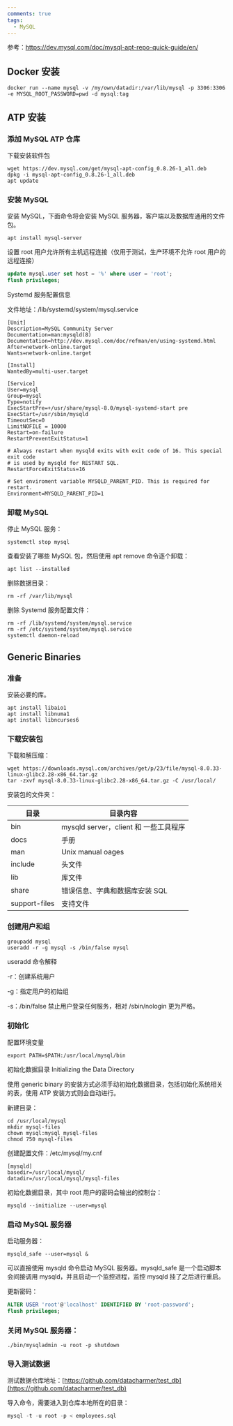 ```yaml
---
comments: true
tags:
  - MySQL
---
```

参考：https://dev.mysql.com/doc/mysql-apt-repo-quick-guide/en/
## Docker 安装
```shell
docker run --name mysql -v /my/own/datadir:/var/lib/mysql -p 3306:3306 -e MYSQL_ROOT_PASSWORD=pwd -d mysql:tag
```

## ATP 安装

### 添加 MySQL ATP 仓库

下载安装软件包

```shell
wget https://dev.mysql.com/get/mysql-apt-config_0.8.26-1_all.deb 
dpkg -i mysql-apt-config_0.8.26-1_all.deb 
apt update
```

### 安装 MySQL

安装 MySQL，下面命令将会安装 MySQL 服务器，客户端以及数据库通用的文件包。

```shell
apt install mysql-server
```

设置 root 用户允许所有主机远程连接（仅用于测试，生产环境不允许 root 用户的远程连接）

```sql
update mysql.user set host = '%' where user = 'root'; 
flush privileges;
```

Systemd 服务配置信息

文件地址：/lib/systemd/system/mysql.service
```
[Unit]
Description=MySQL Community Server
Documentation=man:mysqld(8)
Documentation=http://dev.mysql.com/doc/refman/en/using-systemd.html
After=network-online.target
Wants=network-online.target

[Install]
WantedBy=multi-user.target

[Service]
User=mysql
Group=mysql
Type=notify
ExecStartPre=+/usr/share/mysql-8.0/mysql-systemd-start pre
ExecStart=/usr/sbin/mysqld
TimeoutSec=0
LimitNOFILE = 10000
Restart=on-failure
RestartPreventExitStatus=1

# Always restart when mysqld exits with exit code of 16. This special exit code
# is used by mysqld for RESTART SQL.
RestartForceExitStatus=16

# Set enviroment variable MYSQLD_PARENT_PID. This is required for restart.
Environment=MYSQLD_PARENT_PID=1
```

### 卸载 MySQL

停止 MySQL 服务：

```shell
systemctl stop mysql
```

查看安装了哪些 MySQL 包，然后使用 apt remove 命令逐个卸载：

```shell
apt list --installed
```

删除数据目录：

```shell
rm -rf /var/lib/mysql
```

删除 Systemd 服务配置文件：

```shell
rm -rf /lib/systemd/system/mysql.service 
rm -rf /etc/systemd/system/mysql.service 
systemctl daemon-reload
```

## Generic Binaries

### 准备

安装必要的库。
```shell
apt install libaio1
apt install libnuma1
apt install libncurses6
```

### 下载安装包

下载和解压缩：

```shell
wget https://downloads.mysql.com/archives/get/p/23/file/mysql-8.0.33-linux-glibc2.28-x86_64.tar.gz 
tar -zxvf mysql-8.0.33-linux-glibc2.28-x86_64.tar.gz -C /usr/local/
```

安装包的文件夹：

| 目录            | 目录内容                          |
| ------------- | ----------------------------- |
| bin           | mysqld server，client 和 一些工具程序 |
| docs          | 手册                            |
| man           | Unix manual oages             |
| include       | 头文件                           |
| lib           | 库文件                           |
| share         | 错误信息、字典和数据库安装 SQL             |
| support-files | 支持文件                          |

### 创建用户和组

```shell
groupadd mysql 
useradd -r -g mysql -s /bin/false mysql
```

useradd 命令解释

-r：创建系统用户

-g：指定用户的初始组

-s：/bin/false 禁止用户登录任何服务，相对 /sbin/nologin 更为严格。

### 初始化

配置环境变量

```shell
export PATH=$PATH:/usr/local/mysql/bin
```

初始化数据目录 Initializing the Data Directory

使用 generic binary 的安装方式必须手动初始化数据目录，包括初始化系统相关的表，使用 ATP 安装方式则会自动进行。

新建目录：

```shell
cd /usr/local/mysql 
mkdir mysql-files 
chown mysql:mysql mysql-files 
chmod 750 mysql-files
```

创建配置文件：/etc/mysql/my.cnf

```
[mysqld] 
basedir=/usr/local/mysql/ 
datadir=/usr/local/mysql/mysql-files
```

初始化数据目录，其中 root 用户的密码会输出的控制台：

```shell
mysqld --initialize --user=mysql
```

### 启动 MySQL 服务器

启动服务器：

```shell
mysqld_safe --user=mysql &
```

可以直接使用 mysqld 命令启动 MySQL 服务器。mysqld_safe 是一个启动脚本会间接调用 mysqld，并且启动一个监控进程，监控 mysqld 挂了之后进行重启。

更新密码：

```sql
ALTER USER 'root'@'localhost' IDENTIFIED BY 'root-password'; 
flush privileges;
```

### 关闭 MySQL 服务器：

```shell
./bin/mysqladmin -u root -p shutdown
```

### 导入测试数据

测试数据仓库地址：[https://github.com/datacharmer/test_db](https://github.com/datacharmer/test_db)

导入命令，需要进入到仓库本地所在的目录：

```sql
mysql -t -u root -p < employees.sql
```
